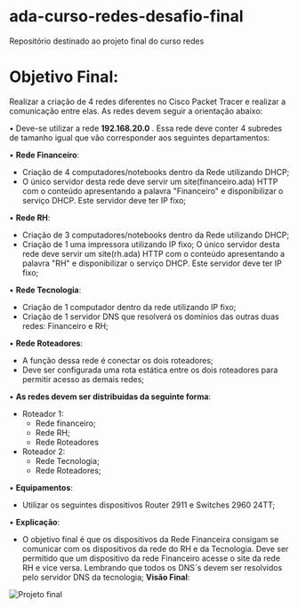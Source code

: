 # ada-curso-redes-desafio-final
Repositório destinado ao projeto final do curso redes

# Objetivo Final:

Realizar a criação de 4 redes diferentes no Cisco Packet Tracer e realizar a comunicação entre elas. As redes devem seguir a orientação abaixo:

• Deve-se utilizar a rede **192.168.20.0** . Essa rede deve conter 4 subredes de tamanho igual que vão corresponder aos seguintes departamentos:

• **Rede Financeiro**:

- Criação de 4 computadores/notebooks dentro da Rede utilizando DHCP;
- O único servidor desta rede deve servir um site(financeiro.ada) HTTP com o conteúdo apresentando a palavra "Financeiro" e disponibilizar o serviço DHCP. Este servidor deve ter IP fixo;

• **Rede RH**:

- Criação de 3 computadores/notebooks dentro da Rede utilizando DHCP;
- Criação de 1 uma impressora utilizando IP fixo;
O único servidor desta rede deve servir um site(rh.ada) HTTP com o conteúdo apresentando a palavra "RH" e disponibilizar o serviço DHCP. Este servidor deve ter IP fixo;

• **Rede Tecnologia**:

- Criação de 1 computador dentro da rede utilizando IP fixo;
- Criação de 1 servidor DNS que resolverá os domínios das outras duas redes: Financeiro e RH; 

• **Rede Roteadores**:

- A função dessa rede é conectar os dois roteadores;
- Deve ser configurada uma rota estática entre os dois roteadores para permitir acesso as demais redes;

• **As redes devem ser distribuídas da seguinte forma**:
    
- Roteador 1:
    - Rede financeiro;
    - Rede RH;
    - Rede Roteadores
- Roteador 2:
    - Rede Tecnologia;
    - Rede Roteadores;

• **Equipamentos**:
    
- Utilizar os seguintes dispositivos Router 2911 e Switches 2960 24TT;

• **Explicação**:

- O objetivo final é que os dispositivos da Rede Financeira consigam se comunicar com os dispositivos da rede do RH e da Tecnologia.  Deve ser permitido que um dispositivo da rede Financeiro acesse o site da rede RH e vice versa. Lembrando que todos os DNS´s devem ser resolvidos pelo servidor DNS da tecnologia;
**Visão Final**:

![Projeto final](projeto-final.jpg)
